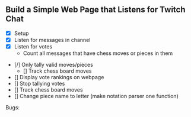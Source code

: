## Build a Simple Web Page that Listens for Twitch Chat

* [x] Setup
* [x] Listen for messages in channel
* [x] Listen for votes
  * Count all messages that have chess moves or pieces in them
* [/] Only tally valid moves/pieces
  * [] Track chess board moves
* [] Display vote rankings on webpage
* [] Stop tallying votes
* [] Track chess board moves
* [] Change piece name to letter (make notation parser one function)



Bugs:
